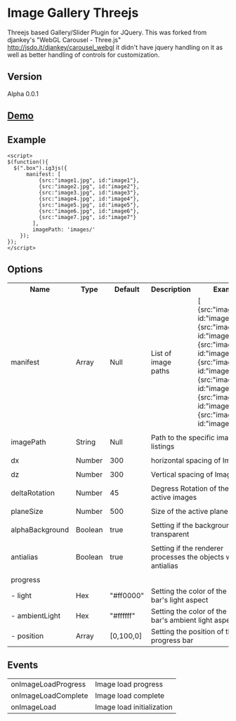 Image Gallery Threejs
=====================

  Threejs based Gallery/Slider Plugin for JQuery.
  This was forked from djankey's "WebGL Carousel  - Three.js" http://jsdo.it/djankey/carousel_webgl it didn't have jquery handling on it as well as better handling of controls for customization.
  
Version
-------
Alpha 0.0.1
  

[Demo](http://image-gallery-threejs.zholpe.com/)
-------

Example
-------

    <script>
    $(function(){
      $(".box").ig3js({
          manifest: [
              {src:"image1.jpg", id:"image1"},
              {src:"image2.jpg", id:"image2"},
              {src:"image3.jpg", id:"image3"},
              {src:"image4.jpg", id:"image4"},
              {src:"image5.jpg", id:"image5"},
              {src:"image6.jpg", id:"image6"},
              {src:"image7.jpg", id:"image7"}
            ],
            imagePath: 'images/'
        });
    });
    </script>

Options
-------

<table>
    <tr>
        <th>
            Name
        </th>
        <th>
            Type
        </th>
        <th>
            Default
        </th>
        <th colspan=3>
            Description
        </th>
        <th>
            Example
        </th>
    </tr>
    <tr>
        <td>
            manifest
        </td>
        <td>
            Array
        </td>
        <td>
            Null
        </td>
        <td colspan=3>
            List of image paths
        </td>
        <td>
            [
              {src:"image1.jpg", id:"image1"},
              {src:"image2.jpg", id:"image2"},
              {src:"image3.jpg", id:"image3"},
              {src:"image4.jpg", id:"image4"},
              {src:"image5.jpg", id:"image5"},
              {src:"image6.jpg", id:"image6"},
              {src:"image7.jpg", id:"image7"}
            ]
        </td>
    </tr>
    <tr>
      <td colspan=7>
      </td>
    </tr>
    <tr>
        <td>
            imagePath
        </td>
        <td>
            String
        </td>
        <td>
            Null
        </td>
        <td colspan=4>
            Path to the specific image listings
        </td>
    </tr>
    <tr>
      <td colspan=7>
      </td>
    </tr>
    <tr>
        <td>
            dx
        </td>
        <td>
            Number
        </td>
        <td>
            300
        </td>
        <td colspan=4>
            horizontal spacing of Images
        </td>
    </tr>
    <tr>
      <td colspan=7>
      </td>
    </tr>
    <tr>
        <td>
            dz
        </td>
        <td>
            Number
        </td>
        <td>
            300
        </td>
        <td colspan=4>
            Vertical spacing of Images
        </td>
    </tr>
    <tr>
      <td colspan=7>
      </td>
    </tr>
    <tr>
        <td>
            deltaRotation
        </td>
        <td>
            Number
        </td>
        <td>
            45
        </td>
        <td colspan=4>
            Degress Rotation of the non active images
        </td>
    </tr>
    <tr>
      <td colspan=7>
      </td>
    </tr>
    <tr>
        <td>
            planeSize
        </td>
        <td>
            Number
        </td>
        <td>
            500
        </td>
        <td colspan=4>
            Size of the active plane
        </td>
    </tr>
    <tr>
      <td colspan=7>
      </td>
    </tr>
    <tr>
        <td>
            alphaBackground
        </td>
        <td>
            Boolean
        </td>
        <td>
            true
        </td>
        <td colspan=4>
            Setting if the background is transparent
        </td>
    </tr>
    <tr>
      <td colspan=7>
      </td>
    </tr>
    <tr>
        <td>
            antialias
        </td>
        <td>
            Boolean
        </td>
        <td>
            true
        </td>
        <td colspan=4>
            Setting if the renderer processes the objects with antialias
        </td>
    </tr>
    <tr>
      <td colspan=7>
      </td>
    </tr>
    <tr>
        <td colspan=7>
            progress
        </td>
    </tr>
    <tr>
        <td>
            - light
        </td>
        <td>
            Hex
        </td>
        <td>
            "#ff0000"
        </td>
        <td colspan=4>
            Setting the color of the progress bar's light aspect
        </td>
    </tr>
    <tr>
        <td>
            - ambientLight
        </td>
        <td>
            Hex
        </td>
        <td>
            "#ffffff"
        </td>
        <td colspan=4>
            Setting the color of the progress bar's ambient light aspect
        </td>
    </tr>
    <tr>
        <td>
            - position
        </td>
        <td>
            Array
        </td>
        <td>
            [0,100,0]
        </td>
        <td colspan=4>
            Setting the position of the progress bar
        </td>
    </tr>
</table>

Events
------

<table>
    <tr>
      <td>
        onImageLoadProgress
      </td>
      <td>
        Image load progress
      </td>
    </tr>
    <tr>
      <td>
        onImageLoadComplete
      </td>
      <td>
        Image load complete
      </td>
    </tr>
    <tr>
      <td>
        onImageLoad
      </td>
      <td>
        Image load initialization
      </td>
    </tr>
</table>
